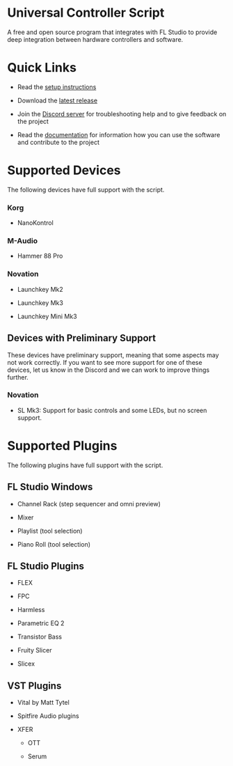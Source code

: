 # Universal Controller Script

A free and open source program that integrates with FL Studio to provide deep
integration between hardware controllers and software.

# Quick Links

* Read the [setup instructions](docs/setup.md)

* Download the
  [latest release](https://github.com/MiguelGuthridge/Universal-Controller-Script/releases)

* Join the [Discord server](https://discord.gg/6vpfJUF) for troubleshooting
  help and to give feedback on the project

* Read the [documentation](docs/README.md) for information how you can use the
  software and contribute to the project

# Supported Devices

The following devices have full support with the script.

### Korg

* NanoKontrol

### M-Audio

* Hammer 88 Pro

### Novation

* Launchkey Mk2

* Launchkey Mk3

* Launchkey Mini Mk3

## Devices with Preliminary Support

These devices have preliminary support, meaning that some aspects may not work
correctly. If you want to see more support for one of these devices, let us
know in the Discord and we can work to improve things further.

### Novation

* SL Mk3: Support for basic controls and some LEDs, but no screen support.

# Supported Plugins

The following plugins have full support with the script.

## FL Studio Windows
* Channel Rack (step sequencer and omni preview)

* Mixer

* Playlist (tool selection)

* Piano Roll (tool selection)

## FL Studio Plugins
* FLEX

* FPC

* Harmless

* Parametric EQ 2

* Transistor Bass

* Fruity Slicer

* Slicex

## VST Plugins
* Vital by Matt Tytel

* Spitfire Audio plugins

* XFER

    * OTT

    * Serum
